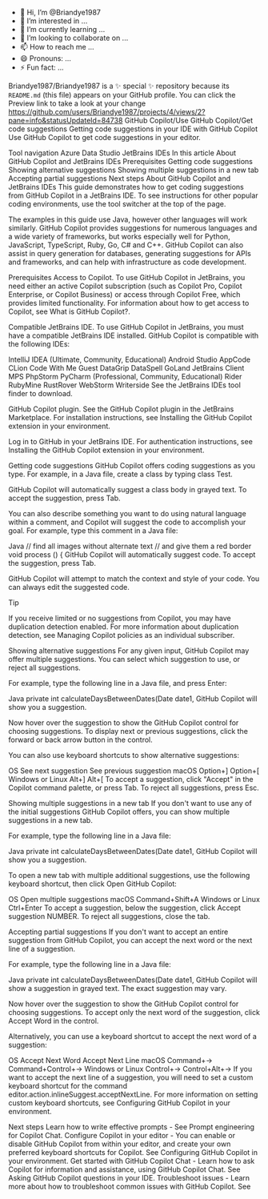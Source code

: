 - 👋 Hi, I’m @Briandye1987
- 👀 I’m interested in ...
- 🌱 I’m currently learning ...
- 💞️ I’m looking to collaborate on ...
- 📫 How to reach me ...
- 😄 Pronouns: ...
- ⚡ Fun fact: ...

Briandye1987/Briandye1987 is a ✨ special ✨ repository because its `README.md` (this file) appears on your GitHub profile.
You can click the Preview link to take a look at your change
https://github.com/users/Briandye1987/projects/4/views/2?pane=info&statusUpdateId=84738
GitHub Copilot/Use GitHub Copilot/Get code suggestions
Getting code suggestions in your IDE with GitHub Copilot
Use GitHub Copilot to get code suggestions in your editor.

Tool navigation
Azure Data Studio
JetBrains IDEs
In this article
About GitHub Copilot and JetBrains IDEs
Prerequisites
Getting code suggestions
Showing alternative suggestions
Showing multiple suggestions in a new tab
Accepting partial suggestions
Next steps
About GitHub Copilot and JetBrains IDEs
This guide demonstrates how to get coding suggestions from GitHub Copilot in a JetBrains IDE. To see instructions for other popular coding environments, use the tool switcher at the top of the page.

The examples in this guide use Java, however other languages will work similarly. GitHub Copilot provides suggestions for numerous languages and a wide variety of frameworks, but works especially well for Python, JavaScript, TypeScript, Ruby, Go, C# and C++. GitHub Copilot can also assist in query generation for databases, generating suggestions for APIs and frameworks, and can help with infrastructure as code development.

Prerequisites
Access to Copilot. To use GitHub Copilot in JetBrains, you need either an active Copilot subscription (such as Copilot Pro, Copilot Enterprise, or Copilot Business) or access through Copilot Free, which provides limited functionality. For information about how to get access to Copilot, see What is GitHub Copilot?.

Compatible JetBrains IDE. To use GitHub Copilot in JetBrains, you must have a compatible JetBrains IDE installed. GitHub Copilot is compatible with the following IDEs:

IntelliJ IDEA (Ultimate, Community, Educational)
Android Studio
AppCode
CLion
Code With Me Guest
DataGrip
DataSpell
GoLand
JetBrains Client
MPS
PhpStorm
PyCharm (Professional, Community, Educational)
Rider
RubyMine
RustRover
WebStorm
Writerside
See the JetBrains IDEs tool finder to download.

GitHub Copilot plugin. See the GitHub Copilot plugin in the JetBrains Marketplace. For installation instructions, see Installing the GitHub Copilot extension in your environment.

Log in to GitHub in your JetBrains IDE. For authentication instructions, see Installing the GitHub Copilot extension in your environment.

Getting code suggestions
GitHub Copilot offers coding suggestions as you type. For example, in a Java file, create a class by typing class Test.

GitHub Copilot will automatically suggest a class body in grayed text. To accept the suggestion, press Tab.

You can also describe something you want to do using natural language within a comment, and Copilot will suggest the code to accomplish your goal. For example, type this comment in a Java file:

Java
// find all images without alternate text
// and give them a red border
void process () {
GitHub Copilot will automatically suggest code. To accept the suggestion, press Tab.

GitHub Copilot will attempt to match the context and style of your code. You can always edit the suggested code.

Tip

If you receive limited or no suggestions from Copilot, you may have duplication detection enabled. For more information about duplication detection, see Managing Copilot policies as an individual subscriber.

Showing alternative suggestions
For any given input, GitHub Copilot may offer multiple suggestions. You can select which suggestion to use, or reject all suggestions.

For example, type the following line in a Java file, and press Enter:

Java
private int calculateDaysBetweenDates(Date date1,
GitHub Copilot will show you a suggestion.

Now hover over the suggestion to show the GitHub Copilot control for choosing suggestions. To display next or previous suggestions, click the forward or back arrow button in the control.

You can also use keyboard shortcuts to show alternative suggestions:

OS	See next suggestion	See previous suggestion
macOS	Option+]	Option+[
Windows or Linux	Alt+]	Alt+[
To accept a suggestion, click "Accept" in the Copilot command palette, or press Tab. To reject all suggestions, press Esc.

Showing multiple suggestions in a new tab
If you don't want to use any of the initial suggestions GitHub Copilot offers, you can show multiple suggestions in a new tab.

For example, type the following line in a Java file:

Java
private int calculateDaysBetweenDates(Date date1,
GitHub Copilot will show you a suggestion.

To open a new tab with multiple additional suggestions, use the following keyboard shortcut, then click Open GitHub Copilot:

OS	Open multiple suggestions
macOS	Command+Shift+A
Windows or Linux	Ctrl+Enter
To accept a suggestion, below the suggestion, click Accept suggestion NUMBER. To reject all suggestions, close the tab.

Accepting partial suggestions
If you don't want to accept an entire suggestion from GitHub Copilot, you can accept the next word or the next line of a suggestion.

For example, type the following line in a Java file:

Java
private int calculateDaysBetweenDates(Date date1,
GitHub Copilot will show a suggestion in grayed text. The exact suggestion may vary.

Now hover over the suggestion to show the GitHub Copilot control for choosing suggestions. To accept only the next word of the suggestion, click Accept Word in the control.

Alternatively, you can use a keyboard shortcut to accept the next word of a suggestion:

OS	Accept Next Word	Accept Next Line
macOS	Command+→	Command+Control+→
Windows or Linux	Control+→	Control+Alt+→
If you want to accept the next line of a suggestion, you will need to set a custom keyboard shortcut for the command editor.action.inlineSuggest.acceptNextLine. For more information on setting custom keyboard shortcuts, see Configuring GitHub Copilot in your environment.

Next steps
Learn how to write effective prompts - See Prompt engineering for Copilot Chat.
Configure Copilot in your editor - You can enable or disable GitHub Copilot from within your editor, and create your own preferred keyboard shortcuts for Copilot. See Configuring GitHub Copilot in your environment.
Get started with GitHub Copilot Chat - Learn how to ask Copilot for information and assistance, using GitHub Copilot Chat. See Asking GitHub Copilot questions in your IDE.
Troubleshoot issues - Learn more about how to troubleshoot common issues with GitHub Copilot. See
